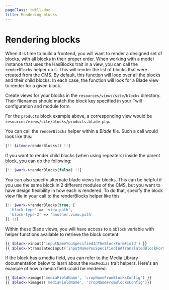 ```yaml
---
pageClass: twill-doc
title: Rendering blocks
---
```


# Rendering blocks


When it is time to build a frontend, you will want to render a designed set of blocks, with all blocks in their proper order. When working with a model instance that uses the HasBlocks trait in a view, you can call the `renderBlocks` helper on it. This will render the list of blocks that were created from the CMS. By default, this function will loop over all the blocks and their child blocks. In each case, the function will look for a Blade view to render for a given block.

Create views for your blocks in the `resources/views/site/blocks` directory. Their filenames should match the block key  specified in your Twill configuration and module form.

For the `products` block example above, a corresponding view would be `resources/views/site/blocks/products.blade.php`.

You can call the `renderBlocks` helper within a *Blade* file. Such a call would look like this:

```php
{!! $item->renderBlocks() !!}
```

If you want to render child blocks (when using repeaters) inside the parent block, you can do the following:

```php
{!! $work->renderBlocks(false) !!}
```

You can also specify alternate blade views for blocks. This can be helpful if you use the same block in 2 different modules of the CMS, but you want to have design flexibility in how each is rendered. To do that, specify the block view file in your call to the renderBlocks helper like this

```php
{!! $work->renderBlocks(true, [
  'block-type' => 'view.path',
  'block-type-2' => 'another.view.path'
]) !!}
```

Within these Blade views, you will have access to a `$block` variable with helper functions available to retrieve the block content:

```php
{{ $block->input('inputNameYouSpecifiedInTheBlockFormField') }}
{{ $block->translatedinput('inputNameYouSpecifiedInATranslatedBlockFormField') }}
```

If the block has a media field, you can refer to the Media Library documentation below to learn about the `HasMedias` trait helpers. Here's an example of how a media field could be rendered:

```php
{{ $block->image('mediaFieldName', 'cropNameFromBlocksConfig') }}
{{ $block->images('mediaFieldName', 'cropNameFromBlocksConfig')}}
```
